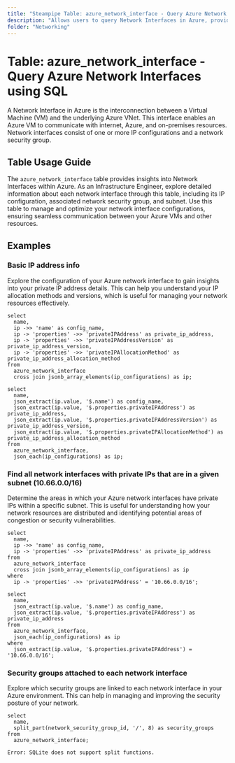```yaml
---
title: "Steampipe Table: azure_network_interface - Query Azure Network Interfaces using SQL"
description: "Allows users to query Network Interfaces in Azure, providing detailed information about each network interface, including its associated network security group, IP configuration, and subnet."
folder: "Networking"
---
```


# Table: azure_network_interface - Query Azure Network Interfaces using SQL

A Network Interface in Azure is the interconnection between a Virtual Machine (VM) and the underlying Azure VNet. This interface enables an Azure VM to communicate with internet, Azure, and on-premises resources. Network interfaces consist of one or more IP configurations and a network security group.

## Table Usage Guide

The `azure_network_interface` table provides insights into Network Interfaces within Azure. As an Infrastructure Engineer, explore detailed information about each network interface through this table, including its IP configuration, associated network security group, and subnet. Use this table to manage and optimize your network interface configurations, ensuring seamless communication between your Azure VMs and other resources.

## Examples

### Basic IP address info
Explore the configuration of your Azure network interface to gain insights into your private IP address details. This can help you understand your IP allocation methods and versions, which is useful for managing your network resources effectively.

```sql+postgres
select
  name,
  ip ->> 'name' as config_name,
  ip -> 'properties' ->> 'privateIPAddress' as private_ip_address,
  ip -> 'properties' ->> 'privateIPAddressVersion' as private_ip_address_version,
  ip -> 'properties' ->> 'privateIPAllocationMethod' as private_ip_address_allocation_method
from
  azure_network_interface
  cross join jsonb_array_elements(ip_configurations) as ip;
```

```sql+sqlite
select
  name,
  json_extract(ip.value, '$.name') as config_name,
  json_extract(ip.value, '$.properties.privateIPAddress') as private_ip_address,
  json_extract(ip.value, '$.properties.privateIPAddressVersion') as private_ip_address_version,
  json_extract(ip.value, '$.properties.privateIPAllocationMethod') as private_ip_address_allocation_method
from
  azure_network_interface,
  json_each(ip_configurations) as ip;
```

### Find all network interfaces with private IPs that are in a given subnet (10.66.0.0/16)
Determine the areas in which your Azure network interfaces have private IPs within a specific subnet. This is useful for understanding how your network resources are distributed and identifying potential areas of congestion or security vulnerabilities.

```sql+postgres
select
  name,
  ip ->> 'name' as config_name,
  ip -> 'properties' ->> 'privateIPAddress' as private_ip_address
from
  azure_network_interface
  cross join jsonb_array_elements(ip_configurations) as ip
where
  ip -> 'properties' ->> 'privateIPAddress' = '10.66.0.0/16';
```

```sql+sqlite
select
  name,
  json_extract(ip.value, '$.name') as config_name,
  json_extract(ip.value, '$.properties.privateIPAddress') as private_ip_address
from
  azure_network_interface,
  json_each(ip_configurations) as ip
where
  json_extract(ip.value, '$.properties.privateIPAddress') = '10.66.0.0/16';
```

### Security groups attached to each network interface
Explore which security groups are linked to each network interface in your Azure environment. This can help in managing and improving the security posture of your network.

```sql+postgres
select
  name,
  split_part(network_security_group_id, '/', 8) as security_groups
from
  azure_network_interface;
```

```sql+sqlite
Error: SQLite does not support split functions.
```